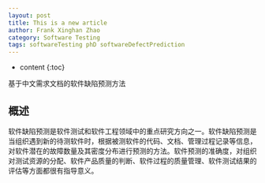 ```yaml
---
layout: post
title: This is a new article
author: Frank Xinghan Zhao
category: Software Testing
tags: softwareTesting phD softwareDefectPrediction
---
```


* content
{:toc}


基于中文需求文档的软件缺陷预测方法






## 概述

软件缺陷预测是软件测试和软件工程领域中的重点研究方向之一。软件缺陷预测是当组织遇到新的待测软件时，根据被测软件的代码、文档、管理过程记录等信息，对软件潜在的故障数量及其密度分布进行预测的方法。软件预测的准确度，对组织对测试资源的分配、软件产品质量的判断、软件过程的质量管理、软件测试结果的评估等方面都很有指导意义。

